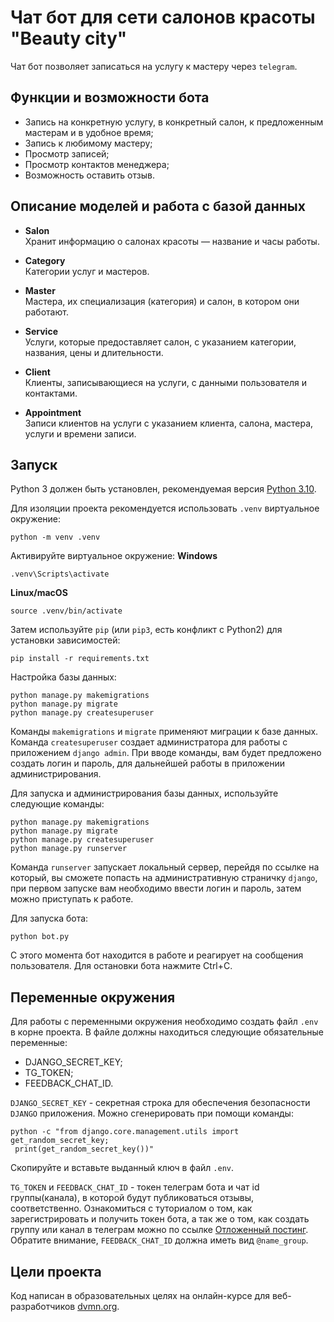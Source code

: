 # Чат бот для сети салонов красоты "Beauty city"
Чат бот позволяет записаться на услугу к мастеру через `telegram`.

## Функции и возможности бота
- Запись на конкретную услугу, в конкретный салон, к предложенным мастерам и в удобное время;
- Запись к любимому мастеру;
- Просмотр записей;
- Просмотр контактов менеджера;
- Возможность оставить отзыв.

## Описание моделей и работа с базой данных
- **Salon**  
Хранит информацию о салонах красоты — название и часы работы.

- **Category**  
Категории услуг и мастеров.

- **Master**  
Мастера, их специализация (категория) и салон, в котором они работают.

- **Service**  
Услуги, которые предоставляет салон, с указанием категории,
названия, цены и длительности.

- **Client**  
Клиенты, записывающиеся на услуги, с данными пользователя и контактами.

- **Appointment**  
Записи клиентов на услуги с указанием клиента, салона, мастера,
услуги и времени записи.

## Запуск
Python 3 должен быть установлен, 
рекомендуемая версия [Python 3.10](https://www.python.org/downloads/release/python-3100/).

Для изоляции проекта рекомендуется использовать `.venv` виртуальное окружение:
```shell
python -m venv .venv
```

Активируйте виртуальное окружение:
**Windows**
```shell
.venv\Scripts\activate
```
**Linux/macOS**
```shell
source .venv/bin/activate
```

Затем используйте `pip` (или `pip3`, есть конфликт с Python2) для установки зависимостей:
```shell
pip install -r requirements.txt
```

Настройка базы данных:
```shell
python manage.py makemigrations
python manage.py migrate
python manage.py createsuperuser
```
Команды `makemigrations` и `migrate` применяют миграции к базе данных.
Команда `createsuperuser` создает администратора для работы с приложением `django admin`.
При вводе команды, вам будет предложено создать логин и пароль,
для дальнейшей работы в приложении администрирования.

Для запуска и администрирования базы данных, используйте следующие команды:
```shell
python manage.py makemigrations
python manage.py migrate
python manage.py createsuperuser
python manage.py runserver
```
Команда `runserver` запускает локальный сервер, перейдя по ссылке на который,
вы сможете попасть на административную страничку `django`, при первом запуске вам необходимо
ввести логин и пароль, затем можно приступать к работе.

Для запуска бота:
```shell
python bot.py
```
С этого момента бот находится в работе и реагирует на сообщения пользователя. 
Для остановки бота нажмите Ctrl+C.

## Переменные окружения
Для работы с переменными окружения необходимо создать файл `.env` в корне проекта.
В файле должны находиться следующие обязательные переменные:
- DJANGO_SECRET_KEY;
- TG_TOKEN;
- FEEDBACK_CHAT_ID.

`DJANGO_SECRET_KEY` - секретная строка для обеспечения безопасности `DJANGO` приложения.
Можно сгенерировать при помощи команды:
```shell
python -c "from django.core.management.utils import get_random_secret_key;
 print(get_random_secret_key())"
```
Скопируйте и вставьте выданный ключ в файл `.env`.

`TG_TOKEN` и `FEEDBACK_CHAT_ID` - токен телеграм бота и чат id группы(канала), в которой будут публиковаться
отзывы, соответственно. Ознакомиться с туториалом о том, как зарегистрировать и получить токен бота,
а так же о том, как создать группу или канал в телеграм 
можно по ссылке [Отложенный постинг](https://smmplanner.com/blog/otlozhennyj-posting-v-telegram/).
Обратите внимание, `FEEDBACK_CHAT_ID` должна иметь вид `@name_group`.

## Цели проекта
Код написан в образовательных целях на онлайн-курсе для веб-разработчиков [dvmn.org](https://dvmn.org/).
